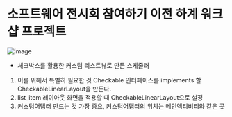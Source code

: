# 소프트웨어 전시회 참여하기 이전 하계 워크샵 프로젝트
![image](https://user-images.githubusercontent.com/80818761/129051638-14b08c6a-1621-4ac1-acb7-ec2fdfd5f2bf.png)
- 체크박스를 활용한 커스텀 리스트뷰로 만든 스케줄러
1) 이를 위해서 특별히 필요한 것 Checkable 인터페이스를 implements 할 CheckableLinearLayout을 만든다.
2) list_item 레이아웃 화면을 적용할 때 CheckableLinearLayout으로 설정
3) 커스텀어댑터 만드는 것 가장 중요, 커스텀어댑터의 위치는 메인액티비티와 같은 곳 

